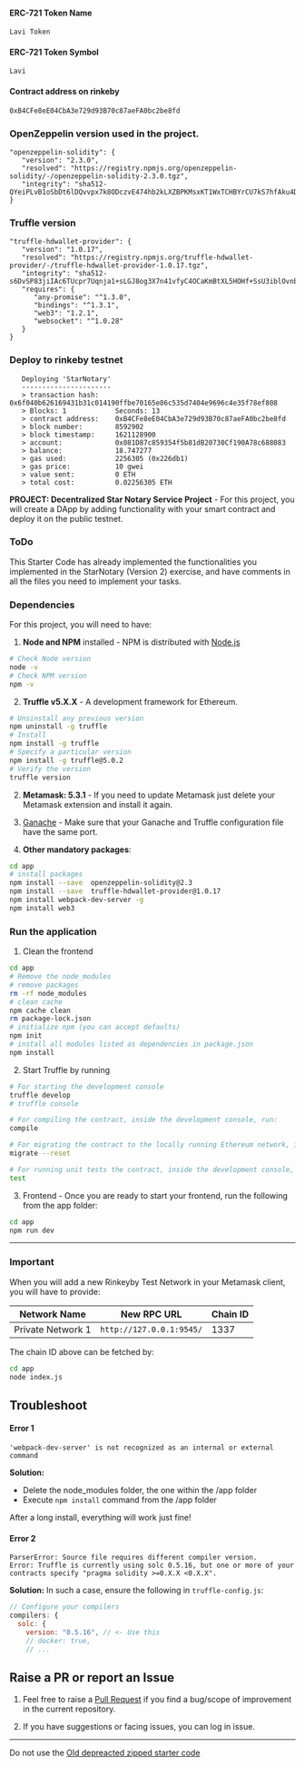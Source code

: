 #### ERC-721 Token Name

```Lavi Token```
   
#### ERC-721 Token Symbol

```Lavi```

#### Contract address on rinkeby

```0xB4CFe8eE04CbA3e729d93B70c87aeFA0bc2be8fd```



### OpenZeppelin version used in the project.

```
"openzeppelin-solidity": {
   "version": "2.3.0",
   "resolved": "https://registry.npmjs.org/openzeppelin-solidity/-/openzeppelin-solidity-2.3.0.tgz",
   "integrity": "sha512-QYeiPLvB1oSbDt6lDQvvpx7k8ODczvE474hb2kLXZBPKMsxKT1WxTCHBYrCU7kS7hfAku4DcJ0jqOyL+jvjwQw=="
}
```
    
### Truffle version

```
"truffle-hdwallet-provider": {
   "version": "1.0.17",
   "resolved": "https://registry.npmjs.org/truffle-hdwallet-provider/-/truffle-hdwallet-provider-1.0.17.tgz",
   "integrity": "sha512-s6DvSP83jiIAc6TUcpr7Uqnja1+sLGJ8og3X7n41vfyC4OCaKmBtXL5HOHf+SsU3iblOvnbFDgmN6Y1VBL/fsg==",
   "requires": {
      "any-promise": "^1.3.0",
      "bindings": "^1.3.1",
      "web3": "1.2.1",
      "websocket": "^1.0.28"
   }
}
```

### Deploy to rinkeby testnet
```
   Deploying 'StarNotary'
   ----------------------
   > transaction hash:    0x6f040b626169431b31c014190ffbe70165e86c535d7404e9696c4e35f78ef808
   > Blocks: 1            Seconds: 13
   > contract address:    0xB4CFe8eE04CbA3e729d93B70c87aeFA0bc2be8fd
   > block number:        8592902
   > block timestamp:     1621128900
   > account:             0x081D87c859354f5b81dB20730Cf190A78c688083
   > balance:             18.747277
   > gas used:            2256305 (0x226db1)
   > gas price:           10 gwei
   > value sent:          0 ETH
   > total cost:          0.02256305 ETH
```


**PROJECT: Decentralized Star Notary Service Project** - For this project, you will create a DApp by adding functionality with your smart contract and deploy it on the public testnet.

### ToDo
This Starter Code has already implemented the functionalities you implemented in the StarNotary (Version 2) exercise, and have comments in all the files you need to implement your tasks.



### Dependencies
For this project, you will need to have:
1. **Node and NPM** installed - NPM is distributed with [Node.js](https://www.npmjs.com/get-npm)
```bash
# Check Node version
node -v
# Check NPM version
npm -v
```


2. **Truffle v5.X.X** - A development framework for Ethereum. 
```bash
# Unsinstall any previous version
npm uninstall -g truffle
# Install
npm install -g truffle
# Specify a particular version
npm install -g truffle@5.0.2
# Verify the version
truffle version
```


2. **Metamask: 5.3.1** - If you need to update Metamask just delete your Metamask extension and install it again.


3. [Ganache](https://www.trufflesuite.com/ganache) - Make sure that your Ganache and Truffle configuration file have the same port.


4. **Other mandatory packages**:
```bash
cd app
# install packages
npm install --save  openzeppelin-solidity@2.3
npm install --save  truffle-hdwallet-provider@1.0.17
npm install webpack-dev-server -g
npm install web3
```


### Run the application
1. Clean the frontend 
```bash
cd app
# Remove the node_modules  
# remove packages
rm -rf node_modules
# clean cache
npm cache clean
rm package-lock.json
# initialize npm (you can accept defaults)
npm init
# install all modules listed as dependencies in package.json
npm install
```


2. Start Truffle by running
```bash
# For starting the development console
truffle develop
# truffle console

# For compiling the contract, inside the development console, run:
compile

# For migrating the contract to the locally running Ethereum network, inside the development console
migrate --reset

# For running unit tests the contract, inside the development console, run:
test
```

3. Frontend - Once you are ready to start your frontend, run the following from the app folder:
```bash
cd app
npm run dev
```

---

### Important
When you will add a new Rinkeyby Test Network in your Metamask client, you will have to provide:

| Network Name | New RPC URL | Chain ID |
|---|---|---|
|Private Network 1|`http://127.0.0.1:9545/`|1337 |

The chain ID above can be fetched by:
```bash
cd app
node index.js
```

## Troubleshoot
#### Error 1 
```
'webpack-dev-server' is not recognized as an internal or external command
```
**Solution:**
- Delete the node_modules folder, the one within the /app folder
- Execute `npm install` command from the /app folder

After a long install, everything will work just fine!


#### Error 2
```
ParserError: Source file requires different compiler version. 
Error: Truffle is currently using solc 0.5.16, but one or more of your contracts specify "pragma solidity >=0.X.X <0.X.X".
```
**Solution:** In such a case, ensure the following in `truffle-config.js`:
```js
// Configure your compilers  
compilers: {    
  solc: {      
    version: "0.5.16", // <- Use this        
    // docker: true,
    // ...
```

## Raise a PR or report an Issue
1. Feel free to raise a [Pull Request](https://github.com/udacity/nd1309-p2-Decentralized-Star-Notary-Service-Starter-Code/pulls) if you find a bug/scope of improvement in the current repository. 

2. If you have suggestions or facing issues, you can log in issue. 

---

Do not use the [Old depreacted zipped starter code](https://s3.amazonaws.com/video.udacity-data.com/topher/2019/January/5c51c4c0_project-5-starter-code/project-5-starter-code.zip)
